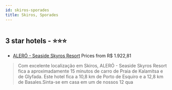 ```yaml
---
id: skiros-sporades
title: Skiros, Sporades
---
```


<center><img src="https://i.travelapi.com/hotels/67000000/66790000/66782900/66782839/2029e0b6_z.jpg" alt="" /></center>


##  3 star hotels - ⭐️⭐️⭐️

-    [ALERÓ - Seaside Skyros Resort](https://www.hurb.com/br/aud/https://www.hurb.com/br/hotels/skiros/alero-seaside-skyros-resort-HT-XQW7?cmp=18055) Prices from R$ 1.922,81
   > Com excelente localização em Skiros, ALERÓ - Seaside Skyros Resort fica a aproximadamente 15 minutos de carro de Praia de Kalamitsa e de Glyfada.  Este hotel fica a 10,8 km de Porto de Esquiro e a 12,8 km de Basales.Sinta-se em casa em um de nossos 12 qua
